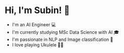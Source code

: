 # Hi, I'm Subin! 👋

- I'm an AI Engineer :computer:
- I'm currently studying MSc Data Science with AI :mortar_board:
- I'm passionate in NLP and Image classification :notebook_with_decorative_cover:
- I love playing Ukulele :guitar::musical_note:
